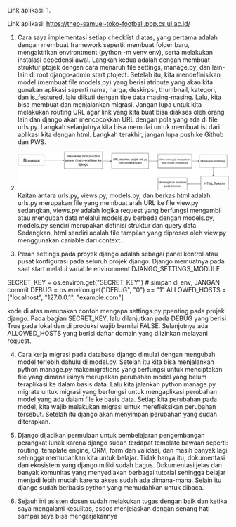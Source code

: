 Link aplikasi: 
1. 






















Link aplikasi: https://theo-samuel-toko-football.pbp.cs.ui.ac.id/
1. Cara saya implementasi setiap checklist diatas, yang pertama adalah dengan membuat framework seperti: membuat folder baru, mengaktifkan environtment (python -m venv env), serta melakukan instalasi depedensi awal. Langkah kedua adalah dengan membuat struktur ptojek dengan cara menaruh file settings, manage.py, dan lain-lain di root django-admin start ptoject. Setelah itu, kita mendefinisikan model (membuat file models.py) yang berisi atribute yang akan kita gunakan aplikasi seperti nama, harga, deskirpsi, thumbnail, kategori, dan is_featured, lalu diikuti dengan tipe data masing-masing. Lalu, kita bisa membuat dan menjalankan migrasi. Jangan lupa untuk kita melakukan routing URL agar link yang kita buat bisa diakses oleh orang lain dan django akan mencocokkan URL dengan pola yang ada di file urls.py. Langkah selanjutnya kita bisa memulai untuk membuat isi dari aplikasi kita dengan html. Langkah terakhir, jangan lupa push ke Github dan PWS. 

2. ![alt text](URL_diagram.drawio.png)
Kaitan antara urls.py, views.py, models.py, dan berkas html adalah urls.py merupakan file yang membuat arah URL ke file view.py sedangkan, views.py adalah logika request yang berfungsi mengambil atau mengubah data melalui models.py berbeda dengan models.py, models.py sendiri merupakan definisi struktur dan query data. Sedangkan, html sendiri adalah file tampilan yang diproses oleh view.py menggunakan cariable dari context.

3. Peran settings pada proyek django adalah sebagai panel kontrol atau pusat konfigurasi pada seluruh projek django. Django memuatnya pada saat start melalui variable environment DJANGO_SETTINGS_MODULE.

SECRET_KEY = os.environ.get("SECRET_KEY")  # simpan di env, JANGAN commit
DEBUG = os.environ.get("DEBUG", "0") == "1"
ALLOWED_HOSTS = ["localhost", "127.0.0.1", "example.com"]

kode di atas merupakan contoh mengapa settings.py ppenting pada projek django. Pada bagian SECRET_KEY, lalu dilanjutkan pada DEBUG yang berisi True pada lokal dan di produksi wajib bernilai FALSE. Selanjutnya ada ALLOWED_HOSTS yang berisi daftar domain yang diizinkan melayani request.

4. Cara kerja migrasi pada database django dimulai dengan mengubah model terlebih dahulu di model.py. Setelah itu kita bisa menjalankan python manage.py makemigrations yang berfungsi untuk menciptakan file yang dimana isinya merupakan perubahan model yang belum teraplikasi ke dalam basis data. Lalu kita jalankan python manage.py migrate untuk migrasi yang berfungsi untuk mengaplikasi perubahan model yang ada dalam file ke basis data. Setiap kita perubahan pada model, kita wajib melakukan migrasi untuk merefleksikan perubahan tersebut. Setelah itu django akan menyimpan perubahan yang sudah diterapkan.

5. Django dijadikan permulaan untuk pembelajaran pengembangan perangkat lunak karena django sudah terdapat template bawaan seperti: routing, template engine, ORM, form dan validasi, dan masih banyak lagi sehingga memudahkan kita untuk belajar. Tidak hanya itu, dokumentasi dan ekosistem yang django miliki sudah bagus. Dokumentasi jelas dan banyak komunitas yang menyediakan berbagai tutorial sehingga belajar menjadi lebih mudah karena akses sudah ada dimana-mana. Selain itu django sudah berbasis python yang memudahkan untuk dibaca.

6. Sejauh ini asisten dosen sudah melakukan tugas dengan baik dan ketika saya mengalami kesulitas, asdos menjelaskan dengan senang hati sampai saya bisa mengerjakannya
